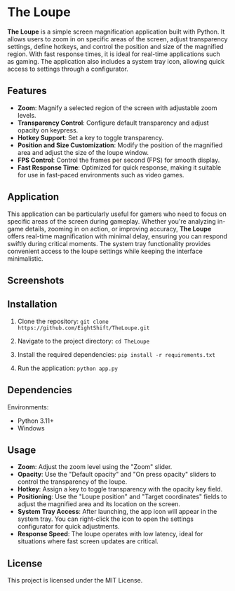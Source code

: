 The Loupe
=========

**The Loupe** is a simple screen magnification application built with Python. It allows users to zoom in on specific areas of the screen, adjust transparency settings, define hotkeys, and control the position and size of the magnified region. With fast response times, it is ideal for real-time applications such as gaming. The application also includes a system tray icon, allowing quick access to settings through a configurator.

Features
--------

*   **Zoom**: Magnify a selected region of the screen with adjustable zoom levels.
*   **Transparency Control**: Configure default transparency and adjust opacity on keypress.
*   **Hotkey Support**: Set a key to toggle transparency.
*   **Position and Size Customization**: Modify the position of the magnified area and adjust the size of the loupe window.
*   **FPS Control**: Control the frames per second (FPS) for smooth display.
*   **Fast Response Time**: Optimized for quick response, making it suitable for use in fast-paced environments such as video games.

Application
-----------

This application can be particularly useful for gamers who need to focus on specific areas of the screen during gameplay. Whether you're analyzing in-game details, zooming in on action, or improving accuracy, **The Loupe** offers real-time magnification with minimal delay, ensuring you can respond swiftly during critical moments. The system tray functionality provides convenient access to the loupe settings while keeping the interface minimalistic.

Screenshots
-----------

Installation
------------

1.  Clone the repository:
`git clone https://github.com/EightShift/TheLoupe.git`
    
2.  Navigate to the project directory:
`cd TheLoupe`
    
3.  Install the required dependencies:
`pip install -r requirements.txt`
    
4.  Run the application:
`python app.py`
    

Dependencies
------------

Environments:

*   Python 3.11+
*   Windows

Usage
-----

*   **Zoom**: Adjust the zoom level using the "Zoom" slider.
*   **Opacity**: Use the "Default opacity" and "On press opacity" sliders to control the transparency of the loupe.
*   **Hotkey**: Assign a key to toggle transparency with the opacity key field.
*   **Positioning**: Use the "Loupe position" and "Target coordinates" fields to adjust the magnified area and its location on the screen.
*   **System Tray Access**: After launching, the app icon will appear in the system tray. You can right-click the icon to open the settings configurator for quick adjustments.
*   **Response Speed**: The loupe operates with low latency, ideal for situations where fast screen updates are critical.

License
-------

This project is licensed under the MIT License.
